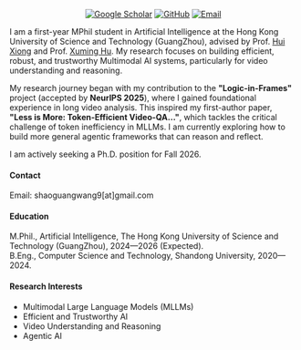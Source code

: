 <!-- 

[![senli1073](https://img.shields.io/badge/senli1073-github-blue?logo=github)](https://github.com/senli1073)

He is currently a Fellow in the Department of Earth and Planetary Sciences (EPS) at Harvard University.

#### Contact

Email: senli[at]fas.harvard.edu

#### Education
M.E., Computer Science and Technology, China University of Mining and Technology, 2022—2025.\
B.E., Data Science and Big Data Technology, China University of Mining and Technology, 2018—2022.

#### Research Interests
Deep Learning, Artificial Intelligence Seismology, Mine Microseismic.
 -->

 <p align="center">
  <a href="https://scholar.google.com/citations?hl=en&user=WBhTMFAAAAAJ"><img alt="Google Scholar" src="https://img.shields.io/badge/Google_Scholar-Shaoguang_WANG-4285F4?logo=google-scholar"></a>
  <a href="https://github.com/phillip-sudo"><img alt="GitHub" src="https://img.shields.io/badge/GitHub-phillip--sudo-181717?logo=github"></a>
  <a href="mailto:shaoguangwang9@gmail.com"><img alt="Email" src="https://img.shields.io/badge/Email-shaoguangwang9-red?logo=gmail"></a>
</p>

I am a first-year MPhil student in Artificial Intelligence at the Hong Kong University of Science and Technology (GuangZhou), advised by Prof. [Hui Xiong](https://scholar.google.com/citations?user=cVDF1tkAAAAJ&hl=en) and Prof. [Xuming Hu](https://xuminghu.github.io/). My research focuses on building efficient, robust, and trustworthy Multimodal AI systems, particularly for video understanding and reasoning.

My research journey began with my contribution to the **"Logic-in-Frames"** project (accepted by **NeurIPS 2025**), where I gained foundational experience in long video analysis. This inspired my first-author paper, **"Less is More: Token-Efficient Video-QA..."**, which tackles the critical challenge of token inefficiency in MLLMs. I am currently exploring how to build more general agentic frameworks that can reason and reflect.

I am actively seeking a Ph.D. position for Fall 2026.

#### Contact

Email: shaoguangwang9[at]gmail.com

#### Education
M.Phil., Artificial Intelligence, The Hong Kong University of Science and Technology (GuangZhou), 2024—2026 (Expected).\
B.Eng., Computer Science and Technology, Shandong University, 2020—2024.

#### Research Interests
- Multimodal Large Language Models (MLLMs)
- Efficient and Trustworthy AI
- Video Understanding and Reasoning
- Agentic AI
